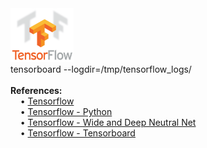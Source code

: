 <img src="./tensorflow.png" width="20%" height="20%"/>
<br>tensorboard --logdir=/tmp/tensorflow_logs/
<br>
<br><b>References:</b>
<br>&nbsp&nbsp&nbsp&nbsp&bull;&nbsp<a href="https://www.tensorflow.org/">Tensorflow</a>
<br>&nbsp&nbsp&nbsp&nbsp&bull;&nbsp<a href="https://www.tensorflow.org/api_docs/python/">Tensorflow - Python</a>
<br>&nbsp&nbsp&nbsp&nbsp&bull;&nbsp<a href="https://www.tensorflow.org/tutorials/wide_and_deep">Tensorflow - Wide and Deep Neutral Net</a>
<br>&nbsp&nbsp&nbsp&nbsp&bull;&nbsp<a href="https://www.tensorflow.org/get_started/monitors">Tensorflow - Tensorboard</a>

